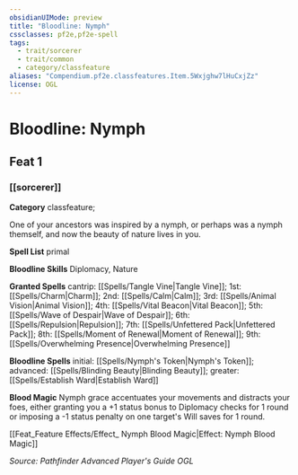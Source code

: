 ```yaml
---
obsidianUIMode: preview
title: "Bloodline: Nymph"
cssclasses: pf2e,pf2e-spell
tags:
  - trait/sorcerer
  - trait/common
  - category/classfeature
aliases: "Compendium.pf2e.classfeatures.Item.5Wxjghw7lHuCxjZz"
license: OGL
---
```

# Bloodline: Nymph
## Feat 1
### [[sorcerer]]

**Category** classfeature; 




One of your ancestors was inspired by a nymph, or perhaps was a nymph themself, and now the beauty of nature lives in you.

**Spell List** primal

**Bloodline Skills** Diplomacy, Nature

**Granted Spells** cantrip: [[Spells/Tangle Vine|Tangle Vine]]; 1st: [[Spells/Charm|Charm]]; 2nd: [[Spells/Calm|Calm]]; 3rd: [[Spells/Animal Vision|Animal Vision]]; 4th: [[Spells/Vital Beacon|Vital Beacon]]; 5th: [[Spells/Wave of Despair|Wave of Despair]]; 6th: [[Spells/Repulsion|Repulsion]]; 7th: [[Spells/Unfettered Pack|Unfettered Pack]]; 8th: [[Spells/Moment of Renewal|Moment of Renewal]]; 9th: [[Spells/Overwhelming Presence|Overwhelming Presence]]

**Bloodline Spells** initial: [[Spells/Nymph's Token|Nymph's Token]]; advanced: [[Spells/Blinding Beauty|Blinding Beauty]]; greater: [[Spells/Establish Ward|Establish Ward]]

**Blood Magic** Nymph grace accentuates your movements and distracts your foes, either granting you a +1 status bonus to Diplomacy checks for 1 round or imposing a -1 status penalty on one target's Will saves for 1 round.

[[Feat_Feature Effects/Effect_ Nymph Blood Magic|Effect: Nymph Blood Magic]]

*Source: Pathfinder Advanced Player's Guide*
*OGL*